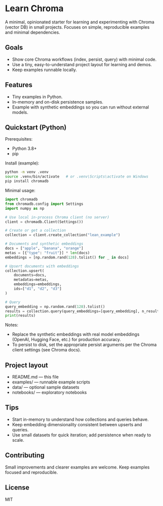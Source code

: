 # Learn Chroma

A minimal, opinionated starter for learning and experimenting with Chroma (vector DB) in small projects. Focuses on simple, reproducible examples and minimal dependencies.

## Goals
- Show core Chroma workflows (index, persist, query) with minimal code.
- Use a tiny, easy-to-understand project layout for learning and demos.
- Keep examples runnable locally.

## Features
- Tiny examples in Python.
- In-memory and on-disk persistence samples.
- Example with synthetic embeddings so you can run without external models.

## Quickstart (Python)

Prerequisites:
- Python 3.8+
- pip

Install (example):
```bash
python -m venv .venv
source .venv/bin/activate   # or .venv\Scripts\activate on Windows
pip install chromadb
```

Minimal usage:
```python
import chromadb
from chromadb.config import Settings
import numpy as np

# Use local in-process Chroma client (no server)
client = chromadb.Client(Settings())

# Create or get a collection
collection = client.create_collection("lean_example")

# Documents and synthetic embeddings
docs = ["apple", "banana", "orange"]
metas = [{"type": "fruit"}] * len(docs)
embeddings = [np.random.rand(128).tolist() for _ in docs]

# Upsert documents with embeddings
collection.upsert(
    documents=docs,
    metadatas=metas,
    embeddings=embeddings,
    ids=["d1", "d2", "d3"]
)

# Query
query_embedding = np.random.rand(128).tolist()
results = collection.query(query_embeddings=[query_embedding], n_results=2)
print(results)
```

Notes:
- Replace the synthetic embeddings with real model embeddings (OpenAI, Hugging Face, etc.) for production accuracy.
- To persist to disk, set the appropriate persist arguments per the Chroma client settings (see Chroma docs).

## Project layout
- README.md — this file
- examples/ — runnable example scripts
- data/ — optional sample datasets
- notebooks/ — exploratory notebooks

## Tips
- Start in-memory to understand how collections and queries behave.
- Keep embedding dimensionality consistent between upserts and queries.
- Use small datasets for quick iteration; add persistence when ready to scale.

## Contributing
Small improvements and clearer examples are welcome. Keep examples focused and reproducible.

## License
MIT